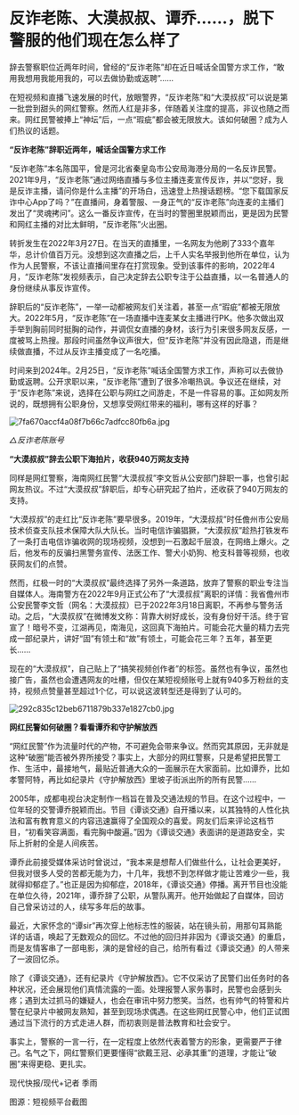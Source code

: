 # 反诈老陈、大漠叔叔、谭乔……，脱下警服的他们现在怎么样了

辞去警察职位近两年时间，曾经的“反诈老陈”却在近日喊话全国警方求工作，“敢用我想用我能用我的，可以去做协勤或返聘”……

在短视频和直播飞速发展的时代，放眼警界，“反诈老陈”和“大漠叔叔”可以说是第一批尝到甜头的网红警察。然而人红是非多，伴随着关注度的提高，非议也随之而来。网红民警被捧上“神坛”后，一点“瑕疵”都会被无限放大。该如何破圈？成为人们热议的话题。

**“反诈老陈”辞职近两年，喊话全国警方求工作**

“反诈老陈”本名陈国平，曾是河北省秦皇岛市公安局海港分局的一名反诈民警。2021年9月，“反诈老陈”通过网络直播与多位主播连麦宣传反诈，并以“您好，我是反诈主播，请问你是什么主播”的开场白，迅速登上热搜话题榜。“您下载国家反诈中心App了吗？”在直播间，身着警服、一身正气的“反诈老陈”向连麦的主播们发出了“灵魂拷问”。这么一番反诈宣传，在当时的警圈里脱颖而出，更是因为民警和网红主播的对比太鲜明，“反诈老陈”火出圈。

转折发生在2022年3月27日。在当天的直播里，一名网友为他刷了333个嘉年华，总计价值百万元。没想到这次直播之后，上千人实名举报到他所在单位，认为作为人民警察，不该让直播间里存在打赏现象。受到该事件的影响，2022年4月，“反诈老陈”发视频表示，自己决定辞去公职专注于公益直播，以一名普通人的身份继续从事反诈宣传。

辞职后的“反诈老陈”，一举一动都被网友们关注着，甚至一点“瑕疵”都被无限放大。2022年5月，“反诈老陈”在一场直播中连麦某女主播进行PK。他多次做出双手举到胸前同时挺胸的动作，并调侃女直播的身材，该行为引来很多网友反感，一度被骂上热搜。那段时间虽然争议声很大，但“反诈老陈”并没有因此隐退，而是继续做直播，不过从反诈主播变成了一名吃播。

时间来到2024年。2月25日，“反诈老陈”喊话全国警方求工作，声称可以去做协勤或返聘。公开求职以来，“反诈老陈”遭到了很多冷嘲热讽。争议还在继续，对于“反诈老陈”来说，选择在公职与网红之间游走，不是一件容易的事。正如网友所说的，既想拥有公职身份，又想享受网红带来的福利，哪有这样的好事？

![7fa670accf4a08f7b66c7adfcc80fb6a.jpg](https://raw.githubusercontent.com/qqhsx/qqnews_image/main/2024/02/29/反诈老陈、大漠叔叔、谭乔……，脱下警服的他们现在怎么样了/7fa670accf4a08f7b66c7adfcc80fb6a.jpg)

 _△反诈老陈账号_

**“大漠叔叔”辞去公职下海拍片，收获940万网友支持**

同样是网红警察，海南网红民警“大漠叔叔”李文哲从公安部门辞职一事，也曾引起网友热议。不过“大漠叔叔”辞职后，却专心研究起了拍片，还收获了940万网友的支持。

“大漠叔叔”的走红比“反诈老陈”要早很多。2019年，“大漠叔叔”时任儋州市公安局技术侦查支队技术保障大队大队长。当时电信诈骗猖獗，“大漠叔叔”趁热打铁发布了一条打击电信诈骗收网的现场视频，没想到一石激起千层浪，在网络上爆火。之后，他发布的反骗扫黑警务宣传、法医工作、警犬小奶狗、枪支科普等视频，也收获网友们的点赞。

然而，红极一时的“大漠叔叔”最终选择了另外一条道路，放弃了警察的职业专注当自媒体人。海南警方在2022年9月正式公布了“大漠叔叔”离职的详情：我省儋州市公安民警李文哲（网名：大漠叔叔）已于2022年3月18日离职，不再参与警务活动。之后，“大漠叔叔”在微博发文称：背靠大树好成长，没有身份好干活。终于官宣了！暗号不变，江湖再见，南海见，这回真下海拍片。可能会花大量的精力去完成一部纪录片，讲好“固”有领土和“故”有领土，可能会花三年？五年，甚至更长……

现在的“大漠叔叔”，自己贴上了“搞笑视频创作者”的标签。虽然也有争议，虽然也接广告，虽然也会遭遇网友的吐槽，但仅在某短视频账号上就有940多万粉丝的支持，视频点赞量甚至超过1个亿，可以说这波转型还是得到了认可的。

![292c835c12beb6711879b337e1827cb0.jpg](https://raw.githubusercontent.com/qqhsx/qqnews_image/main/2024/02/29/反诈老陈、大漠叔叔、谭乔……，脱下警服的他们现在怎么样了/292c835c12beb6711879b337e1827cb0.jpg)

**网红民警如何破圈？看看谭乔和守护解放西**

“网红民警”作为流量时代的产物，不可避免会带来争议。然而究其原因，无非就是这种“破圈”能否被外界所接受？事实上，大部分的网红警察，只是希望把民警工作、生活中，最接地气，最贴近普通大众的一面展示在大家面前。比如谭乔，比如孝警阿特，再比如纪录片《守护解放西》里坡子街派出所的所有民警……

2005年，成都电视台决定制作一档旨在普及交通法规的节目。在这个过程中，一位年轻的交警谭乔脱颖而出。节目《谭谈交通》自开播以来，以其独特的人性化执法和富有教育意义的内容迅速赢得了全国观众的喜爱。网友们后来评论这档节目，“初看笑容满面，看完胸中酸遍。”因为《谭谈交通》表面讲的是道路安全，实际上折射的全是人间疾苦。

谭乔此前接受媒体采访时曾说过，“我本来是想帮人们做些什么，让社会更美好，但我对很多人受的苦都无能为力，十几年，我想不到怎样做才能让苦难少一些，我就得抑郁症了。”也正是因为抑郁症，2018年，《谭谈交通》停播。离开节目也没能在单位久待，2021年，谭乔辞了公职，从警队离开。他开始做起了自媒体，回访自己曾采访过的人，续写多年后的故事。

最近，大家怀念的“谭sir”再次穿上他标志性的服装，站在镜头前，用那句耳熟能详的话语，唤起了无数观众的回忆。不过他的回归并非因为《谭谈交通》的重启，而是友情客串了一部电影，演的是曾经的自己，给所有看过《谭谈交通》的人带来了一波回忆杀。

除了《谭谈交通》，还有纪录片《守护解放西》。它不仅采访了民警们出任务时的各种状况，还会展现他们真情流露的一面。处理报警人家务事时，民警也会感到头疼；遇到太过抓马的嫌疑人，也会在审讯中努力憋笑。当然，也有帅气的特警和片警在纪录片中被网友熟知，甚至到现场求偶遇。在这些网红民警心中，他们正试图通过当下流行的方式走进人群，而初衷则是普法教育和社会安宁。

事实上，警察的一言一行，在一定程度上依然代表着警方的形象，更需要严于律己。名气之下，网红警察们更要懂得“欲戴王冠、必承其重”的道理，才能让“破圈”来得更稳、更扎实。

现代快报/现代+记者 季雨

图源：短视频平台截图

